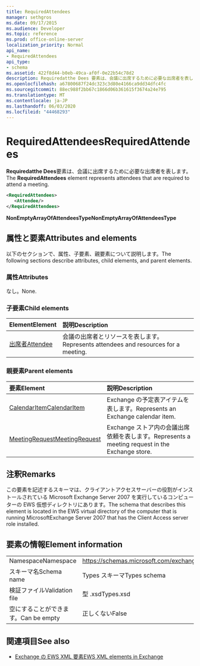 ```yaml
---
title: RequiredAttendees
manager: sethgros
ms.date: 09/17/2015
ms.audience: Developer
ms.topic: reference
ms.prod: office-online-server
localization_priority: Normal
api_name:
- RequiredAttendees
api_type:
- schema
ms.assetid: 422f8d44-b0eb-49ca-af0f-0e22b54c78d2
description: Requiredatthe Dees 要素は、会議に出席するために必要な出席者を表します。
ms.openlocfilehash: a67800687f24dc323c3d80e4166ca9dd34dfc4fc
ms.sourcegitcommit: 88ec988f2bb67c1866d06b361615f3674a24e795
ms.translationtype: MT
ms.contentlocale: ja-JP
ms.lasthandoff: 06/03/2020
ms.locfileid: "44468293"
---
```

# <a name="requiredattendees"></a><span data-ttu-id="63ca0-103">RequiredAttendees</span><span class="sxs-lookup"><span data-stu-id="63ca0-103">RequiredAttendees</span></span>

<span data-ttu-id="63ca0-104">**Requiredatthe Dees**要素は、会議に出席するために必要な出席者を表します。</span><span class="sxs-lookup"><span data-stu-id="63ca0-104">The **RequiredAttendees** element represents attendees that are required to attend a meeting.</span></span> 
  
```xml
<RequiredAttendees>
   <Attendee/>
</RequiredAttendees>
```

 <span data-ttu-id="63ca0-105">**NonEmptyArrayOfAttendeesType**</span><span class="sxs-lookup"><span data-stu-id="63ca0-105">**NonEmptyArrayOfAttendeesType**</span></span>
## <a name="attributes-and-elements"></a><span data-ttu-id="63ca0-106">属性と要素</span><span class="sxs-lookup"><span data-stu-id="63ca0-106">Attributes and elements</span></span>

<span data-ttu-id="63ca0-107">以下のセクションで、属性、子要素、親要素について説明します。</span><span class="sxs-lookup"><span data-stu-id="63ca0-107">The following sections describe attributes, child elements, and parent elements.</span></span>
  
### <a name="attributes"></a><span data-ttu-id="63ca0-108">属性</span><span class="sxs-lookup"><span data-stu-id="63ca0-108">Attributes</span></span>

<span data-ttu-id="63ca0-109">なし。</span><span class="sxs-lookup"><span data-stu-id="63ca0-109">None.</span></span>
  
### <a name="child-elements"></a><span data-ttu-id="63ca0-110">子要素</span><span class="sxs-lookup"><span data-stu-id="63ca0-110">Child elements</span></span>

|<span data-ttu-id="63ca0-111">**Element**</span><span class="sxs-lookup"><span data-stu-id="63ca0-111">**Element**</span></span>|<span data-ttu-id="63ca0-112">**説明**</span><span class="sxs-lookup"><span data-stu-id="63ca0-112">**Description**</span></span>|
|:-----|:-----|
|[<span data-ttu-id="63ca0-113">出席者</span><span class="sxs-lookup"><span data-stu-id="63ca0-113">Attendee</span></span>](attendee.md) <br/> |<span data-ttu-id="63ca0-114">会議の出席者とリソースを表します。</span><span class="sxs-lookup"><span data-stu-id="63ca0-114">Represents attendees and resources for a meeting.</span></span>  <br/> |
   
### <a name="parent-elements"></a><span data-ttu-id="63ca0-115">親要素</span><span class="sxs-lookup"><span data-stu-id="63ca0-115">Parent elements</span></span>

|<span data-ttu-id="63ca0-116">**要素**</span><span class="sxs-lookup"><span data-stu-id="63ca0-116">**Element**</span></span>|<span data-ttu-id="63ca0-117">**説明**</span><span class="sxs-lookup"><span data-stu-id="63ca0-117">**Description**</span></span>|
|:-----|:-----|
|[<span data-ttu-id="63ca0-118">CalendarItem</span><span class="sxs-lookup"><span data-stu-id="63ca0-118">CalendarItem</span></span>](calendaritem.md) <br/> |<span data-ttu-id="63ca0-119">Exchange の予定表アイテムを表します。</span><span class="sxs-lookup"><span data-stu-id="63ca0-119">Represents an Exchange calendar item.</span></span>  <br/> |
|[<span data-ttu-id="63ca0-120">MeetingRequest</span><span class="sxs-lookup"><span data-stu-id="63ca0-120">MeetingRequest</span></span>](meetingrequest.md) <br/> |<span data-ttu-id="63ca0-121">Exchange ストア内の会議出席依頼を表します。</span><span class="sxs-lookup"><span data-stu-id="63ca0-121">Represents a meeting request in the Exchange store.</span></span>  <br/> |
   
## <a name="remarks"></a><span data-ttu-id="63ca0-122">注釈</span><span class="sxs-lookup"><span data-stu-id="63ca0-122">Remarks</span></span>

<span data-ttu-id="63ca0-123">この要素を記述するスキーマは、クライアントアクセスサーバーの役割がインストールされている Microsoft Exchange Server 2007 を実行しているコンピューターの EWS 仮想ディレクトリにあります。</span><span class="sxs-lookup"><span data-stu-id="63ca0-123">The schema that describes this element is located in the EWS virtual directory of the computer that is running MicrosoftExchange Server 2007 that has the Client Access server role installed.</span></span>
  
## <a name="element-information"></a><span data-ttu-id="63ca0-124">要素の情報</span><span class="sxs-lookup"><span data-stu-id="63ca0-124">Element information</span></span>

|||
|:-----|:-----|
|<span data-ttu-id="63ca0-125">Namespace</span><span class="sxs-lookup"><span data-stu-id="63ca0-125">Namespace</span></span>  <br/> |https://schemas.microsoft.com/exchange/services/2006/types  <br/> |
|<span data-ttu-id="63ca0-126">スキーマ名</span><span class="sxs-lookup"><span data-stu-id="63ca0-126">Schema name</span></span>  <br/> |<span data-ttu-id="63ca0-127">Types スキーマ</span><span class="sxs-lookup"><span data-stu-id="63ca0-127">Types schema</span></span>  <br/> |
|<span data-ttu-id="63ca0-128">検証ファイル</span><span class="sxs-lookup"><span data-stu-id="63ca0-128">Validation file</span></span>  <br/> |<span data-ttu-id="63ca0-129">型 .xsd</span><span class="sxs-lookup"><span data-stu-id="63ca0-129">Types.xsd</span></span>  <br/> |
|<span data-ttu-id="63ca0-130">空にすることができます。</span><span class="sxs-lookup"><span data-stu-id="63ca0-130">Can be empty</span></span>  <br/> |<span data-ttu-id="63ca0-131">正しくない</span><span class="sxs-lookup"><span data-stu-id="63ca0-131">False</span></span>  <br/> |
   
## <a name="see-also"></a><span data-ttu-id="63ca0-132">関連項目</span><span class="sxs-lookup"><span data-stu-id="63ca0-132">See also</span></span>



- [<span data-ttu-id="63ca0-133">Exchange の EWS XML 要素</span><span class="sxs-lookup"><span data-stu-id="63ca0-133">EWS XML elements in Exchange</span></span>](ews-xml-elements-in-exchange.md)

